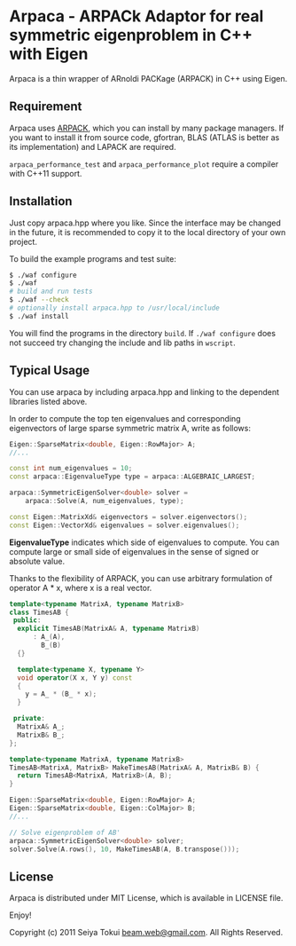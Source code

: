 Arpaca - ARPACk Adaptor for real symmetric eigenproblem in C++ with Eigen
=========================================================================

Arpaca is a thin wrapper of ARnoldi PACKage (ARPACK) in C++ using Eigen.

Requirement
-----------

Arpaca uses [ARPACK](http://www.caam.rice.edu/software/ARPACK/ "arpack"),
which you can install by many package managers.
If you want to install it from source code,
gfortran, BLAS (ATLAS is better as its implementation) and LAPACK are
required.

`arpaca_performance_test` and `arpaca_performance_plot` require a compiler with
C++11 support.

Installation
------------

Just copy arpaca.hpp where you like.
Since the interface may be changed in the future,
it is recommended to copy it to the local directory of your own project.

To build the example programs and test suite:

```bash
$ ./waf configure
$ ./waf
# build and run tests
$ ./waf --check
# optionally install arpaca.hpp to /usr/local/include
$ ./waf install
```

You will find the programs in the directory `build`. If `./waf configure` does
not succeed try changing the include and lib paths in `wscript`.

Typical Usage
-------------

You can use arpaca by including arpaca.hpp and linking to the dependent libraries
listed above.

In order to compute the top ten eigenvalues and corresponding eigenvectors of
large sparse symmetric matrix A, write as follows:

```c++
Eigen::SparseMatrix<double, Eigen::RowMajor> A;
//...

const int num_eigenvalues = 10;
const arpaca::EigenvalueType type = arpaca::ALGEBRAIC_LARGEST;

arpaca::SymmetricEigenSolver<double> solver =
    arpaca::Solve(A, num_eigenvalues, type);

const Eigen::MatrixXd& eigenvectors = solver.eigenvectors();
const Eigen::VectorXd& eigenvalues = solver.eigenvalues();
```

__EigenvalueType__ indicates which side of eigenvalues to compute.
You can compute large or small side of eigenvalues in the sense of signed or
absolute value.

Thanks to the flexibility of ARPACK, you can use arbitrary formulation of
operator A * x, where x is a real vector.

```c++
template<typename MatrixA, typename MatrixB>
class TimesAB {
 public:
  explicit TimesAB(MatrixA& A, typename MatrixB)
      : A_(A),
        B_(B)
  {}

  template<typename X, typename Y>
  void operator(X x, Y y) const
  {
    y = A_ * (B_ * x);
  }

 private:
  MatrixA& A_;
  MatrixB& B_;
};

template<typename MatrixA, typename MatrixB>
TimesAB<MatrixA, MatrixB> MakeTimesAB(MatrixA& A, MatrixB& B) {
  return TimesAB<MatrixA, MatrixB>(A, B);
}

Eigen::SparseMatrix<double, Eigen::RowMajor> A;
Eigen::SparseMatrix<double, Eigen::ColMajor> B;
//...

// Solve eigenproblem of AB'
arpaca::SymmetricEigenSolver<double> solver;
solver.Solve(A.rows(), 10, MakeTimesAB(A, B.transpose()));
```

License
--------

Arpaca is distributed under MIT License, which is available in LICENSE file.


Enjoy!

Copyright (c) 2011 Seiya Tokui <beam.web@gmail.com>. All Rights Reserved.
